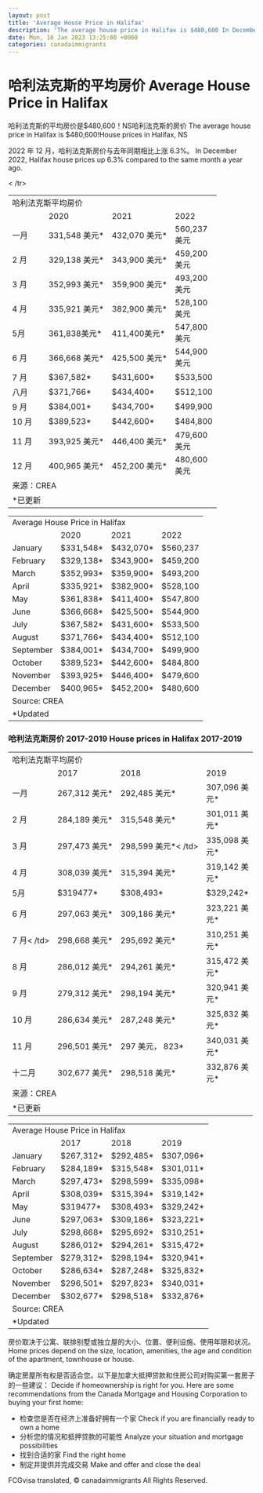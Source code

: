 ```yaml
---
layout: post
title: 'Average House Price in Halifax'
description: 'The average house price in Halifax is $480,600 In December 2022, Halifax house prices up 6.3% compared to the same...'
date: Mon, 16 Jan 2023 13:25:00 +0000
categories: canadaimmigrants
---
```


# 哈利法克斯的平均房价	Average House Price in Halifax
	
哈利法克斯的平均房价是$480,600！NS哈利法克斯的房价	The average house price in Halifax is $480,600!House prices in Halifax, NS
	
2022 年 12 月，哈利法克斯房价与去年同期相比上涨 6.3%。	In December 2022, Halifax house prices up 6.3% compared to the same month a year ago.
	
<table width="277"><tbody><tr><td colspan="3" width="207">哈利法克斯平均房价</td><td width="70"></td></ tr><tr><td></td><td>2020</td><td>2021</td><td>2022</td></tr><tr><td>一月</td ><td>331,548 美元*</td><td>432,070 美元*</td><td>560,237 美元</td></tr><tr><td>2 月</td><td>329,138 美元*</td ><td>343,900 美元*</td><td>459,200 美元</td></tr><tr><td>3 月</td><td>352,993 美元*</td><td>359,900 美元*</td ><td>493,200 美元</td></tr><tr><td>4 月</td><td>335,921 美元*</td><td>382,900 美元*</td><td>528,100 美元</td> </tr><tr><td>5月</td><td>361,838美元*</td><td>411,400美元*</td><td>547,800美元</td></tr><tr><td >6 月</td><td>366,668 美元*</td><td>425,500 美元*</td><td>544,900 美元</td></tr><tr><td>7 月</td><td> $367,582*</td><td>$431,600*</td><td>$533,500</td></tr><tr><td>八月</td><td>$371,766*</td><td> $434,400*</td><td>$512,100</td></tr><tr><td>9 月</td><td>$384,001*</td><td>$434,700*</td><td> $499,900</td></tr><tr><td>10 月</td><td>$389,523*</td><td>$442,600*</td><td>$484,800</td></tr> <tr><td>11 月</td><td>393,925 美元*</td><td>446,400 美元*</td> <td>479,600 美元</td></tr><tr><td>12 月</td><td>400,965 美元*</td><td>452,200 美元*</td><td>480,600 美元</td>< /tr><tr><td colspan="2">来源：CREA</td><td></td><td></td></tr><tr><td>*已更新</td ><td></td><td></td><td></td></tr></tbody></table>	<table width="277"><tbody><tr><td colspan="3" width="207">Average House Price in Halifax</td><td width="70"></td></tr><tr><td></td><td>2020</td><td>2021</td><td>2022</td></tr><tr><td>January</td><td>$331,548*</td><td>$432,070*</td><td>$560,237</td></tr><tr><td>February</td><td>$329,138*</td><td>$343,900*</td><td>$459,200</td></tr><tr><td>March</td><td>$352,993*</td><td>$359,900*</td><td>$493,200</td></tr><tr><td>April</td><td>$335,921*</td><td>$382,900*</td><td>$528,100</td></tr><tr><td>May</td><td>$361,838*</td><td>$411,400*</td><td>$547,800</td></tr><tr><td>June</td><td>$366,668*</td><td>$425,500*</td><td>$544,900</td></tr><tr><td>July</td><td>$367,582*</td><td>$431,600*</td><td>$533,500</td></tr><tr><td>August</td><td>$371,766*</td><td>$434,400*</td><td>$512,100</td></tr><tr><td>September</td><td>$384,001*</td><td>$434,700*</td><td>$499,900</td></tr><tr><td>October</td><td>$389,523*</td><td>$442,600*</td><td>$484,800</td></tr><tr><td>November</td><td>$393,925*</td><td>$446,400*</td><td>$479,600</td></tr><tr><td>December</td><td>$400,965*</td><td>$452,200*</td><td>$480,600</td></tr><tr><td colspan="2">Source:&nbsp;CREA</td><td></td><td></td></tr><tr><td>*Updated</td><td></td><td></td><td></td></tr></tbody></table>
	
### 哈利法克斯房价 2017-2019	House prices in Halifax 2017-2019
	
<table width="277"><tbody><tr><td colspan="3" width="207">哈利法克斯平均房价</td><td width="70"></td></ tr><tr><td></td><td>2017</td><td>2018</td><td>2019</td></tr><tr><td>一月</td ><td>267,312 美元*</td><td>292,485 美元*</td><td>307,096 美元*</td></tr><tr><td>2 月</td><td>284,189 美元*</ td><td>315,548 美元*</td><td>301,011 美元*</td></tr><tr><td>3 月</td><td>297,473 美元*</td><td>298,599 美元*< /td><td>335,098 美元*</td></tr><tr><td>4 月</td><td>308,039 美元*</td><td>315,394 美元*</td><td>319,142 美元* </td></tr><tr><td>5月</td><td>$319477*</td><td>$308,493*</td><td>$329,242*</td></tr> <tr><td>6 月</td><td>297,063 美元*</td><td>309,186 美元*</td><td>323,221 美元*</td></tr><tr><td>7 月< /td><td>298,668 美元*</td><td>295,692 美元*</td><td>310,251 美元*</td></tr><tr><td>8 月</td><td>286,012 美元* </td><td>294,261 美元*</td><td>315,472 美元*</td></tr><tr><td>9 月</td><td>279,312 美元*</td><td>298,194 美元*</td><td>320,941 美元*</td></tr><tr><td>10 月</td><td>286,634 美元*</td><td>287,248 美元*</td><td> 325,832 美元*</td></tr><tr><td>11 月</td><td>296,501 美元*</td><td>297 美元， 823*</td><td>340,031 美元*</td></tr><tr><td>十二月</td><td>302,677 美元*</td><td>298,518 美元*</td><td >332,876 美元*</td></tr><tr><td colspan="2">来源：CREA</td><td></td><td></td></tr><tr> <td>*已更新</td><td></td><td></td><td></td></tr></tbody></table>	<table width="277"><tbody><tr><td colspan="3" width="207">Average House Price in Halifax</td><td width="70"></td></tr><tr><td></td><td>2017</td><td>2018</td><td>2019</td></tr><tr><td>January</td><td>$267,312*</td><td>$292,485*</td><td>$307,096*</td></tr><tr><td>February</td><td>$284,189*</td><td>$315,548*</td><td>$301,011*</td></tr><tr><td>March</td><td>$297,473*</td><td>$298,599*</td><td>$335,098*</td></tr><tr><td>April</td><td>$308,039*</td><td>$315,394*</td><td>$319,142*</td></tr><tr><td>May</td><td>$319477*</td><td>$308,493*</td><td>$329,242*</td></tr><tr><td>June</td><td>$297,063*</td><td>$309,186*</td><td>$323,221*</td></tr><tr><td>July</td><td>$298,668*</td><td>$295,692*</td><td>$310,251*</td></tr><tr><td>August</td><td>$286,012*</td><td>$294,261*</td><td>$315,472*</td></tr><tr><td>September</td><td>$279,312*</td><td>$298,194*</td><td>$320,941*</td></tr><tr><td>October</td><td>$286,634*</td><td>$287,248*</td><td>$325,832*</td></tr><tr><td>November</td><td>$296,501*</td><td>$297,823*</td><td>$340,031*</td></tr><tr><td>December</td><td>$302,677*</td><td>$298,518*</td><td>$332,876*</td></tr><tr><td colspan="2">Source:&nbsp;CREA</td><td></td><td></td></tr><tr><td>*Updated</td><td></td><td></td><td></td></tr></tbody></table>
	
房价取决于公寓、联排别墅或独立屋的大小、位置、便利设施、使用年限和状况。	Home prices depend on the size, location, amenities, the age and condition of the apartment, townhouse or house.
	
确定房屋所有权是否适合您。以下是加拿大抵押贷款和住房公司对购买第一套房子的一些建议：	Decide if homeownership is right for you. Here are some recommendations from the Canada Mortgage and Housing Corporation to buying your first home:
	
* 检查您是否在经济上准备好拥有一个家	  Check if you are financially ready to own a home
* 分析您的情况和抵押贷款的可能性	  Analyze your situation and mortgage possibilities
* 找到合适的家	  Find the right home
* 制定并提供并完成交易	  Make and offer and close the deal

FCGvisa translated, © canadaimmigrants All Rights Reserved.
